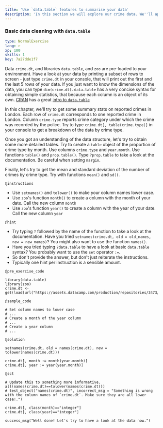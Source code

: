 ```yaml
---
title: 'Use `data.table` features to summarise your data'
description: 'In this section we will explore our crime data. We''ll apply a few useful functionalities from `data.table`. We''ll also try to derive some basic summary stats using `data.table`''s power. Hold on to your hat! `crime.dt` is our basic data. Let''s find out what it''s about. We''ll be using libraries `data.table` and `zoo`. They have been pre-loaded to your environment.'
---
```


### Basic data cleaning with `data.table`

```yaml
type: NormalExercise 
lang: r
xp: 100 
skills: 1
key: 7a27dde1f7   
```

Data `crime.dt`, and libraries `data.table`, and `zoo` are pre-loaded to your environment. Have a look at your data by printing a subset of rows to screen - just type `crime.dt` in your console, that will print out the first and the last 5 rows of your data. If you just want to know  the dimensions of the data, you can type `dim(crime.dt)`. `data.table` has a very concise syntax for obtaining simple statistics, that because each column is an object of its own. [CRAN](https://cran.r-project.org/) has a great [intro to `data.table`](https://cran.r-project.org/web/packages/data.table/vignettes/datatable-intro.html)

In this chapter, we'll try to get some summary stats on reported crimes in London. Each row of `crime.dt` corresponds to one reported crime in London. Column `crime.type` reports crime category under which the crime was recorded by the police. Try to type `crime.dt[, table(crime.type)]` in your console to get a breakdown of the data by crime type.

Once you got an understanding of the data structure, let's try to obtain some more detailed tables. Try to create a `table` object of the proportion of crime type by month. Use columns `crime.type` and `year.month`. Use functions `table()` and `prop.table()`. Type `?prop.table` to take a look at the documentation. Be careful when setting `margin`.

Finally, let's try to get the mean and standard deviation of the number of crimes by crime type. Try with functions `mean()` and `sd()`. 

`@instructions`
- Use `setnames()` and `tolower()` to make your column names lower case.
- Use `zoo`'s function `month()` to create a column with the month of your date. Call the new column `month`
- Use `zoo`'s function `year()` to create a column with the year of your date. Call the new column `year`

`@hint`
- Try typing `?` followed by the name of the function to take a look at the documentation. Have you tried `setnames(crime.dt, old = old_names, new = new_names)`? You might also want to use the function `names()`.
- Have you tried typing `?data.table` to have a look at basic `data.table` syntax? You probably want to use the `set` operator `:=`.
- So don't provide the answer, but don't just reiterate the instructions.
- Typically one hint per instruction is a sensible amount.

`@pre_exercise_code`

```{r}
library(data.table)
library(zoo)
crime.dt <- get(load(url("https://assets.datacamp.com/production/repositories/3473/datasets/fb814fc6f7bf21aade47c3352ebaadfbc5d80985/crime_dt_wide.rda")))
```


`@sample_code`

```{r}
# Set column names to lower case
# ...
# Create a month of the year column
# ...
# Create a year column
# ...
```


`@solution`

```{r}
setnames(crime.dt, old = names(crime.dt), new = tolower(names(crime.dt)))

crime.dt[, month := month(year.month)]
crime.dt[, year := year(year.month)]
```


`@sct`

```{r}
# Update this to something more informative.
all(names(crime.dt)==tolower(names(crime.dt)))
# test_object("names(crime.dt)", incorrect_msg = "Something is wrong with the column names of `crime.dt`. Make sure they are all lower case!.")
       
crime.dt[, class(month)=="integer"]
crime.dt[, class(year)=="integer"]

success_msg("Well done! Let's try to have a look at the data now.")
```
